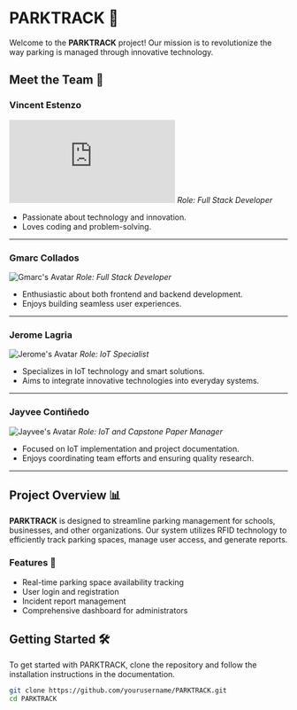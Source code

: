 # PARKTRACK 🚀

Welcome to the **PARKTRACK** project! Our mission is to revolutionize the way parking is managed through innovative technology.

## Meet the Team 👥

### Vincent Estenzo

![Vincent's Avatar](https://www.facebook.com/photo.php?fbid=3721379414841868&set=pb.100009095380009.-2207520000&type=3) <!-- Replace with a real image link -->
_Role: Full Stack Developer_

- Passionate about technology and innovation.
- Loves coding and problem-solving.

---

### Gmarc Collados

![Gmarc's Avatar](https://via.placeholder.com/150) <!-- Replace with a real image link -->
_Role: Full Stack Developer_

- Enthusiastic about both frontend and backend development.
- Enjoys building seamless user experiences.

---

### Jerome Lagria

![Jerome's Avatar](https://via.placeholder.com/150) <!-- Replace with a real image link -->
_Role: IoT Specialist_

- Specializes in IoT technology and smart solutions.
- Aims to integrate innovative technologies into everyday systems.

---

### Jayvee Contiñedo

![Jayvee's Avatar](https://via.placeholder.com/150) <!-- Replace with a real image link -->
_Role: IoT and Capstone Paper Manager_

- Focused on IoT implementation and project documentation.
- Enjoys coordinating team efforts and ensuring quality research.

---

## Project Overview 📊

**PARKTRACK** is designed to streamline parking management for schools, businesses, and other organizations. Our system utilizes RFID technology to efficiently track parking spaces, manage user access, and generate reports.

### Features 🌟

- Real-time parking space availability tracking
- User login and registration
- Incident report management
- Comprehensive dashboard for administrators

## Getting Started 🛠️

To get started with PARKTRACK, clone the repository and follow the installation instructions in the documentation.

```bash
git clone https://github.com/yourusername/PARKTRACK.git
cd PARKTRACK
```
